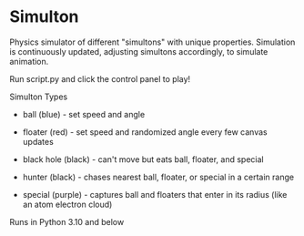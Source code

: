 # Simulton

Physics simulator of different "simultons" with unique properties. Simulation is continuously updated, adjusting simultons accordingly, to simulate animation.

Run script.py and click the control panel to play!

Simulton Types

- ball (blue) - set speed and angle

- floater (red) - set speed and randomized angle every few canvas updates

- black hole (black) - can't move but eats ball, floater, and special

- hunter (black) - chases nearest ball, floater, or special in a certain range

- special (purple) - captures ball and floaters that enter in its radius (like an atom electron cloud)

Runs in Python 3.10 and below
